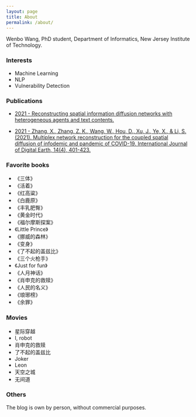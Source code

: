 ```yaml
---
layout: page
title: About
permalink: /about/
---
```


Wenbo Wang, PhD student, Department of Informatics, New Jersey Institute of Technology.

### Interests

 * Machine Learning
 * NLP
 * Vulnerability Detection

### Publications

 * [2021 - Reconstructing spatial information diffusion networks with heterogeneous agents and text contents.](http://doi.org/10.1111/tgis.12747)

 * [2021 - Zhang, X., Zhang, Z. K., Wang, W., Hou, D., Xu, J., Ye, X., & Li, S. (2021). Multiplex network reconstruction for the coupled spatial diffusion of infodemic and pandemic of COVID-19. International Journal of Digital Earth, 14(4), 401-423.](https://www.tandfonline.com/doi/full/10.1080/17538947.2021.1888326)


### Favorite books

 - 《三体》
 - 《活着》
 - 《红高粱》
 - 《白鹿原》
 - 《丰乳肥臀》
 - 《黄金时代》
 - 《福尔摩斯探案》
 - 《Little Prince》
 - 《挪威的森林》
 - 《变身》
 - 《了不起的盖兹比》
 - 《三个火枪手》
 - 《Just for fun》
 - 《人月神话》
 - 《肖申克的救赎》
 - 《人民的名义》
 - 《琅琊榜》
 - 《余罪》

### Movies

 - 星际穿越
 - I, robot
 - 肖申克的救赎
 - 了不起的盖兹比
 - Joker
 - Leon
 - 天空之城
 - 无间道

### Others

The blog is own by person, without commercial purposes.
